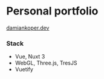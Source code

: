 # Personal portfolio

[damiankoper.dev](damiankoper.dev)

### Stack
* Vue, Nuxt 3
* WebGL, Three.js, TresJS
* Vuetify